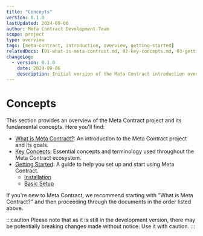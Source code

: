 ```yaml
---
title: "Concepts"
version: 0.1.0
lastUpdated: 2024-09-06
author: Meta Contract Development Team
scope: project
type: overview
tags: [meta-contract, introduction, overview, getting-started]
relatedDocs: [01-what-is-meta-contract.md, 02-key-concepts.md, 03-getting-started/index.md]
changeLog:
  - version: 0.1.0
    date: 2024-09-06
    description: Initial version of the Meta Contract introduction overview
---
```


# Concepts

This section provides an overview of the Meta Contract project and its fundamental concepts. Here you'll find:

- [What is Meta Contract?](01-what-is-meta-contract.md): An introduction to the Meta Contract project and its goals.
- [Key Concepts](02-key-concepts.md): Essential concepts and terminology used throughout the Meta Contract ecosystem.
- [Getting Started](03-getting-started/index.md): A guide to help you set up and start using Meta Contract.
  - [Installation](03-getting-started/01-installation.md)
  - [Basic Setup](03-getting-started/02-basic-setup.md)

If you're new to Meta Contract, we recommend starting with "What is Meta Contract?" and then proceeding through the documents in the order listed above.

:::caution
Please note that as it is still in the development version, there may be potentially breaking changes made without notice. Use it with caution.
:::
